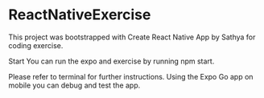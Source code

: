 # ReactNativeExercise

This project was bootstrapped with Create React Native App by Sathya for coding exercise.

Start
You can run the expo and exercise by running npm start.

Please refer to terminal for further instructions.
Using the Expo Go app on mobile you can debug and test the app.
